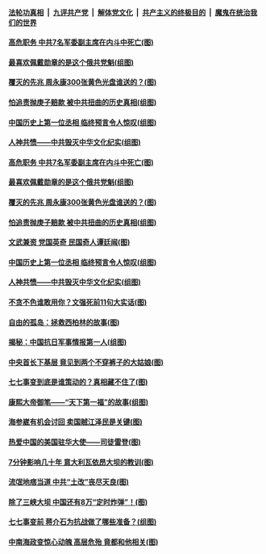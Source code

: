 

####  [法轮功真相](../../../../basic/blob/master/README.md?t=07100931) &nbsp;|&nbsp; [九评共产党](../../../../9ping.md/blob/master/README.md?t=07100931) &nbsp;|&nbsp; [解体党文化](../../../../jtdwh.md/blob/master/README.md?t=07100931)  &nbsp;|&nbsp; [共产主义的终极目的](../../../../gczydzjmd.md/blob/master/README.md?t=07100931) &nbsp;|&nbsp; [魔鬼在统治我们的世界](../../../../mgztzwmdsj.md/blob/master/README.md?t=07100931) 

#### [高危职务 中共7名军委副主席在内斗中死亡(图)](../pages/p6/937966.md?t=07100931) 

#### [最喜欢佩戴勋章的是这个俄共党魁(组图)](../pages/p6/938666.md?t=07100931) 

#### [覆灭的先兆 周永康300张黄色光盘谁送的？(图)](../pages/p6/938537.md?t=07100931) 

#### [怕追责抛庚子赔款 被中共扭曲的历史真相(组图)](../pages/p6/938779.md?t=07100931) 

#### [中国历史上第一位丞相 临终预言令人惊叹(组图)](../pages/p6/938665.md?t=07100931) 

#### [人神共愤——中共毁灭中华文化纪实(组图)](../pages/p6/938791.md?t=07100931) 

#### [高危职务 中共7名军委副主席在内斗中死亡(图)](../pages/p6/937966.md?t=07100931) 

#### [最喜欢佩戴勋章的是这个俄共党魁(组图)](../pages/p6/938666.md?t=07100931) 

#### [覆灭的先兆 周永康300张黄色光盘谁送的？(图)](../pages/p6/938537.md?t=07100931) 

#### [怕追责抛庚子赔款 被中共扭曲的历史真相(组图)](../pages/p6/938779.md?t=07100931) 

#### [文武兼资 党国英奇 民国奇人谭廷闿(图)](../pages/p6/938512.md?t=07100931) 

#### [中国历史上第一位丞相 临终预言令人惊叹(组图)](../pages/p6/938665.md?t=07100931) 

#### [人神共愤——中共毁灭中华文化纪实(组图)](../pages/p6/938791.md?t=07100931) 

#### [不贪不色谁敢用你？文强死前11句大实话(图)](../pages/p6/938533.md?t=07100931) 

#### [自由的孤岛：拯救西柏林的故事(图)](../pages/p6/938683.md?t=07100931) 

#### [揭秘：中国抗日军事情报第一人(组图)](../pages/p6/938662.md?t=07100931) 

#### [中央首长下基层 竟见到两个不穿裤子的大姑娘(图)](../pages/p6/937961.md?t=07100931) 

#### [七七事变到底是谁策动的？真相藏不住了(图)](../pages/p6/918522.md?t=07100931) 

#### [康熙大帝御笔——“天下第一福”的故事(组图)](../pages/p6/938350.md?t=07100931) 

#### [海参崴有机会讨回 卖国贼江泽民是关键(图)](../pages/p6/938782.md?t=07100931) 

#### [热爱中国的美国驻华大使——司徒雷登(图)](../pages/p6/934961.md?t=07100931) 

#### [7分钟影响几十年 意大利瓦依昂大坝的教训(图)](../pages/p6/937542.md?t=07100931) 

#### [流氓地痞当道 中共“土改”丧尽天良(图)](../pages/p6/937896.md?t=07100931) 

#### [除了三峡大坝 中国还有8万“定时炸弹”！(图)](../pages/p6/937540.md?t=07100931) 

#### [七七事变前 蒋介石为抗战做了哪些准备？(组图)](../pages/p6/938219.md?t=07100931) 

#### [中南海政变惊心动魄 高层危殆 竟都和他相关(图)](../pages/p6/937814.md?t=07100931) 

